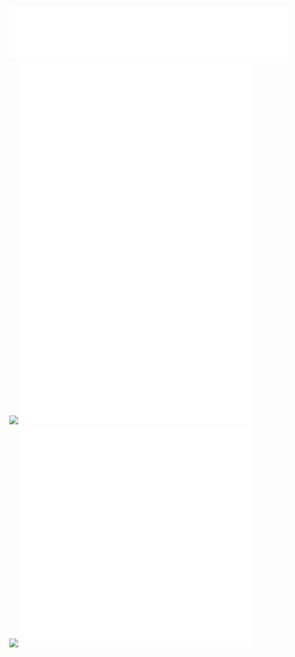 ![](1.svg)
![](https://spotify-recently-played-readme.vercel.app/api?user=yeckirv4x7qhwarqoqdqllbyf)
![](2.svg)
</br>![](https://quotes-github-readme.vercel.app/api?type=vertical&theme=dark)
![](3.svg)
